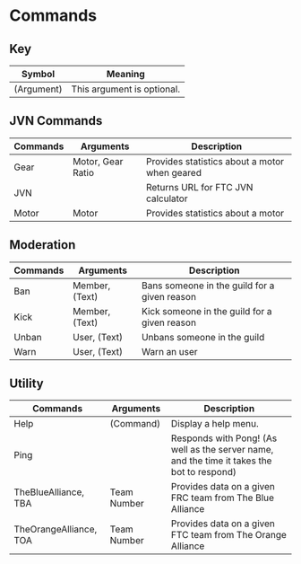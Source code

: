 # Commands

## Key
| Symbol     | Meaning                    |
| ---------- | -------------------------- |
| (Argument) | This argument is optional. |

## JVN Commands
| Commands | Arguments         | Description                                   |
| -------- | ----------------- | --------------------------------------------- |
| Gear     | Motor, Gear Ratio | Provides statistics about a motor when geared |
| JVN      | <none>            | Returns URL for FTC JVN calculator            |
| Motor    | Motor             | Provides statistics about a motor             |

## Moderation
| Commands | Arguments      | Description                                  |
| -------- | -------------- | -------------------------------------------- |
| Ban      | Member, (Text) | Bans someone in the guild for a given reason |
| Kick     | Member, (Text) | Kick someone in the guild for a given reason |
| Unban    | User, (Text)   | Unbans someone in the guild                  |
| Warn     | User, (Text)   | Warn an user                                 |

## Utility
| Commands               | Arguments   | Description                                                                                |
| ---------------------- | ----------- | ------------------------------------------------------------------------------------------ |
| Help                   | (Command)   | Display a help menu.                                                                       |
| Ping                   | <none>      | Responds with Pong! (As well as the server name, and the time it takes the bot to respond) |
| TheBlueAlliance, TBA   | Team Number | Provides data on a given FRC team from The Blue Alliance                                   |
| TheOrangeAlliance, TOA | Team Number | Provides data on a given FTC team from The Orange Alliance                                 |

